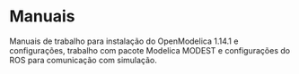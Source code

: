 # Manuais
Manuais de trabalho para instalação do OpenModelica 1.14.1 e configurações, trabalho com 
pacote Modelica MODEST e configurações do ROS para comunicação com simulação.
